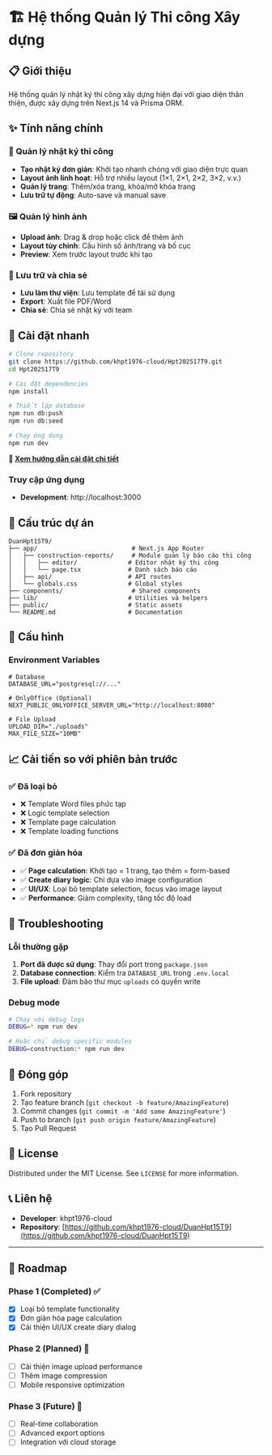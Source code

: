 # 🏗️ Hệ thống Quản lý Thi công Xây dựng

## 📋 Giới thiệu
Hệ thống quản lý nhật ký thi công xây dựng hiện đại với giao diện thân thiện, được xây dựng trên Next.js 14 và Prisma ORM.

## ✨ Tính năng chính

### 📝 Quản lý nhật ký thi công
- **Tạo nhật ký đơn giản**: Khởi tạo nhanh chóng với giao diện trực quan
- **Layout ảnh linh hoạt**: Hỗ trợ nhiều layout (1×1, 2×1, 2×2, 3×2, v.v.)
- **Quản lý trang**: Thêm/xóa trang, khóa/mở khóa trang
- **Lưu trữ tự động**: Auto-save và manual save

### 🖼️ Quản lý hình ảnh
- **Upload ảnh**: Drag & drop hoặc click để thêm ảnh
- **Layout tùy chỉnh**: Cấu hình số ảnh/trang và bố cục
- **Preview**: Xem trước layout trước khi tạo

### 💾 Lưu trữ và chia sẻ
- **Lưu làm thư viện**: Lưu template để tái sử dụng
- **Export**: Xuất file PDF/Word
- **Chia sẻ**: Chia sẻ nhật ký với team

## 🚀 Cài đặt nhanh

```bash
# Clone repository
git clone https://github.com/khpt1976-cloud/Hpt202517T9.git
cd Hpt202517T9

# Cài đặt dependencies
npm install

# Thiết lập database
npm run db:push
npm run db:seed

# Chạy ứng dụng
npm run dev
```

**📖 [Xem hướng dẫn cài đặt chi tiết](./HUONG_DAN_CAI_DAT.md)**

### Truy cập ứng dụng
- **Development**: http://localhost:3000

## 📁 Cấu trúc dự án

```
DuanHpt15T9/
├── app/                          # Next.js App Router
│   ├── construction-reports/     # Module quản lý báo cáo thi công
│   │   ├── editor/              # Editor nhật ký thi công
│   │   └── page.tsx             # Danh sách báo cáo
│   ├── api/                     # API routes
│   └── globals.css              # Global styles
├── components/                   # Shared components
├── lib/                         # Utilities và helpers
├── public/                      # Static assets
└── README.md                    # Documentation
```

## 🔧 Cấu hình

### Environment Variables
```env
# Database
DATABASE_URL="postgresql://..."

# OnlyOffice (Optional)
NEXT_PUBLIC_ONLYOFFICE_SERVER_URL="http://localhost:8080"

# File Upload
UPLOAD_DIR="./uploads"
MAX_FILE_SIZE="10MB"
```

## 📈 Cải tiến so với phiên bản trước

### ✅ Đã loại bỏ
- ❌ Template Word files phức tạp
- ❌ Logic template selection
- ❌ Template page calculation
- ❌ Template loading functions

### ✅ Đã đơn giản hóa
- ✅ **Page calculation**: Khởi tạo = 1 trang, tạo thêm = form-based
- ✅ **Create diary logic**: Chỉ dựa vào image configuration
- ✅ **UI/UX**: Loại bỏ template selection, focus vào image layout
- ✅ **Performance**: Giảm complexity, tăng tốc độ load

## 🐛 Troubleshooting

### Lỗi thường gặp
1. **Port đã được sử dụng**: Thay đổi port trong `package.json`
2. **Database connection**: Kiểm tra `DATABASE_URL` trong `.env.local`
3. **File upload**: Đảm bảo thư mục `uploads` có quyền write

### Debug mode
```bash
# Chạy với debug logs
DEBUG=* npm run dev

# Hoặc chỉ debug specific modules
DEBUG=construction:* npm run dev
```

## 🤝 Đóng góp

1. Fork repository
2. Tạo feature branch (`git checkout -b feature/AmazingFeature`)
3. Commit changes (`git commit -m 'Add some AmazingFeature'`)
4. Push to branch (`git push origin feature/AmazingFeature`)
5. Tạo Pull Request

## 📄 License

Distributed under the MIT License. See `LICENSE` for more information.

## 📞 Liên hệ

- **Developer**: khpt1976-cloud
- **Repository**: [https://github.com/khpt1976-cloud/DuanHpt15T9](https://github.com/khpt1976-cloud/DuanHpt15T9)

---

## 🎯 Roadmap

### Phase 1 (Completed) ✅
- [x] Loại bỏ template functionality
- [x] Đơn giản hóa page calculation
- [x] Cải thiện UI/UX create diary dialog

### Phase 2 (Planned) 🚧
- [ ] Cải thiện image upload performance
- [ ] Thêm image compression
- [ ] Mobile responsive optimization

### Phase 3 (Future) 🔮
- [ ] Real-time collaboration
- [ ] Advanced export options
- [ ] Integration với cloud storage